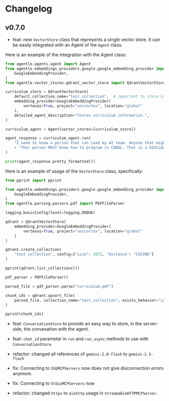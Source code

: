 # Changelog

## v0.7.0

- feat: new `VectorStore` class that represents a single vector store. It can be easily integrated with an Agent of the `Agent` class.

Here is an example of the integration with the Agent class:
```py
from agentle.agents.agent import Agent
from agentle.embeddings.providers.google.google_embedding_provider import (
    GoogleEmbeddingProvider,
)
from agentle.vector_stores.qdrant_vector_store import QdrantVectorStore

curriculum_store = QdrantVectorStore(
    default_collection_name="test_collection",  # important to store in state because the Agent will not know which collection to search.
    embedding_provider=GoogleEmbeddingProvider(
        vertexai=True, project="unicortex", location="global"
    ),
    detailed_agent_description="Stores curriculum information.",
)

curriculum_agent = Agent(vector_stores=[curriculum_store])

agent_response = curriculum_agent.run(
    "I need to know a person that can Lead my AI team. Anyone that might help us?"
    + "Ther person MUST know how to program in COBOL. That is a DISCLASSIFYING requirement."
)

print(agent_response.pretty_formatted())
```

Here is an example of usage of the `VectorStore` class, specifically:
```py
from pprint import pprint

from agentle.embeddings.providers.google.google_embedding_provider import (
    GoogleEmbeddingProvider,
)
from agentle.parsing.parsers.pdf import PDFFileParser

logging.basicConfig(level=logging.DEBUG)

qdrant = QdrantVectorStore(
    embedding_provider=GoogleEmbeddingProvider(
        vertexai=True, project="unicortex", location="global"
    )
)

qdrant.create_collection(
    "test_collection", config={"size": 3072, "distance": "COSINE"}
)

pprint(qdrant.list_collections())

pdf_parser = PDFFileParser()

parsed_file = pdf_parser.parse("curriculum.pdf")

chunk_ids = qdrant.upsert_file(
    parsed_file, collection_name="test_collection", exists_behavior="ignore"
)

pprint(chunk_ids)
```

- feat: `ConversationStore` to provide an easy way to store, in the server-side, the convesation with the agent.

- feat: `chat_id` parameter in `run` and `run_async` methods to use with `ConversationStore`.

- refactor: changed all references of `gemini-2.0-flash` to `gemini-2.5-flash`

- fix: Connecting to `SSEMCPServers` now does not give disconnection errors anymore.

- fix: Connecting to `StdioMCPServers` now 

- refactor: changed `httpx` to `aiohttp` usage in `StreamableHTTPMCPServer`.

